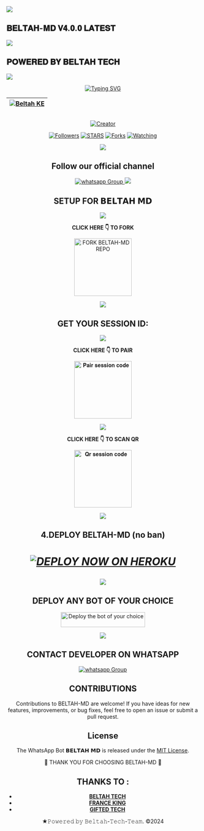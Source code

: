 <a><img src='https://i.imgur.com/LyHic3i.gif'/></a>
## 𝐁𝐄𝐋𝐓𝐀𝐇-𝐌𝐃 𝐕𝟒.𝟎.𝟎 𝐋𝐀𝐓𝐄𝐒𝐓
<a><img src='https://i.imgur.com/LyHic3i.gif'/></a>
## 𝐏𝐎𝐖𝐄𝐑𝐄𝐃 𝐁𝐘 𝐁𝐄𝐋𝐓𝐀𝐇 𝐓𝐄𝐂𝐇
<a><img src='https://i.imgur.com/LyHic3i.gif'/></a>

<div align="center">
<a href="https://git.io/typing-svg"><img src="https://readme-typing-svg.demolab.com?font=Black+Ops+One&size=50&pause=1000&color=1BAFBAFF&center=true&width=910&height=100&lines=𝗕𝗘𝗟𝗧𝗔𝗛+𝗠𝗗;A+WHATSAPP+BOT;CREATED+BY+BELTAH+TECH" alt="Typing SVG" /></a>
  </p>
<div align="center">

| [![Beltah KE](https://telegra.ph/file/dcce2ddee6cc7597c859a.jpg?lenght=50width=50)](https://github.com/Beltahmd)|
|----|

<p align="center">
  <a href="#"><img src="http://readme-typing-svg.herokuapp.com?color=d1fa02&center=true&vCenter=true&multiline=false&lines=BELTAH-MD+Is+Safe+on+Heroku" alt="">
</p>
<p align="center">
<a href="#"><img title="Creator" src="https://img.shields.io/badge/Creator-BELTAH TECH-red.svg?style=for-the-badge&logo=github"></a>
<p/>
<p align="center">
<a href="https://github.com/beltah-md?tab=followers"><img title="Followers" src="https://img.shields.io/github/followers/Beltahmd?label=Followers&style=social"></a>
<a href="https://github.com/Beltahmd/beltah-md/stargazers/"><img title="STARS" src="https://img.shields.io/github/stars/Beltahmd/beltah-md?&style=social"></a>
<a href="https://github.com/Beltahmd/beltah-md/network/members"><img title="Forks" src="https://img.shields.io/github/forks/Beltahmd/beltah-md?style=social"></a>
<a href="https://github.com/Beltahmd/beltah-md/watchers"><img title="Watching" src="https://img.shields.io/github/watchers/Beltahmd/beltah-md?label=Watching&style=social"></a>

  <a><img src='https://i.imgur.com/LyHic3i.gif'/></a>
  
  ## Follow our official channel
<a href="https://whatsapp.com/channel/0029VaRHDBKKmCPKp9B2uH2F" target="_blank">
    <img alt="whatsapp Group" src="https://img.shields.io/badge/ Whatsapp Support Channel -25D366?style=for-the-badge&logo=whatsapp&logoColor=white" />
  </a>
<a><img src='https://i.imgur.com/LyHic3i.gif'/></a>

## SETUP FOR 𝗕𝗘𝗟𝗧𝗔𝗛 𝗠𝗗

  <a><img src='https://i.imgur.com/LyHic3i.gif'/></a>
  
**CLICK HERE 👇 TO FORK**

<a href="https://github.com/Beltahmd/beltah-md/fork"><img src="https://img.shields.io/badge/Fork%20Beltahmd%20Repo-blue" alt="FORK BELTAH-MD REPO" width="150"></a>

  <a><img src='https://i.imgur.com/LyHic3i.gif'/></a>

## GET YOUR SESSION ID: 

  <a><img src='https://i.imgur.com/LyHic3i.gif'/></a>
  
**CLICK HERE 👇 TO PAIR**

<a href="https://beltahmd-session-2396813cd301.herokuapp.com/pair"><img src="https://img.shields.io/badge/Pair%20session%20code-green" alt="𝐏𝐚𝐢𝐫 𝐬𝐞𝐬𝐬𝐢𝐨𝐧 𝐜𝐨𝐝𝐞" width="150"></a>

  <a><img src='https://i.imgur.com/LyHic3i.gif'/></a>

**CLICK HERE 👇 TO SCAN QR**

<a href="https://beltahmd-session-2396813cd301.herokuapp.com/qr"><img src="https://img.shields.io/badge/QR%20session%20code-red" alt="𝐐𝐫 𝐬𝐞𝐬𝐬𝐢𝐨𝐧 𝐜𝐨𝐝𝐞" width="150"></a>

<a><img src='https://i.imgur.com/LyHic3i.gif'/></a>

## 4.DEPLOY BELTAH-MD (no ban) 
<h1 align="center">
 
 ***[![DEPLOY NOW ON HEROKU](https://www.herokucdn.com/deploy/button.svg)](https://dashboard.heroku.com/new?button-url=https://github.com/Beltahmd/beltah-md&template=https://github.com/Beltahmd/beltah-md.git)***

 <a><img src='https://i.imgur.com/LyHic3i.gif'/></a>

## DEPLOY ANY BOT OF YOUR CHOICE

<a href="https://github.com/IBRAHIM-TECH-AI/DEPLOYMENT-SITE/tree/main"><img title="Deploy the bot of your choice" src="https://img.shields.io/badge/DEPLOY ANY BOT-h?color=red&style=for-the-badge&logo=msi" width="220" height="38.45"/></a></p>

<a><img src='https://i.imgur.com/LyHic3i.gif'/></a>

 ## CONTACT DEVELOPER ON WHATSAPP 
 
<a href="https://wa.me/254114141192" target="_blank">
    <img alt="whatsapp Group" src="https://img.shields.io/badge/ Beltah Tech contact -25D366?style=for-the-badge&logo=whatsapp&logoColor=white" />
  </a> 
</p>

## CONTRIBUTIONS

Contributions to BELTAH-MD are welcome! If you have ideas for new features, improvements, or bug fixes, feel free to open an issue or submit a pull request. <br>

## License

The WhatsApp Bot 𝗕𝗘𝗟𝗧𝗔𝗛 𝗠𝗗 is released under the [MIT License](https://opensource.org/licenses/MIT).

🌟 THANK YOU FOR CHOOSING BELTAH-MD 🌟

## THANKS TO :

- [**BELTAH TECH**](https://github.com/Beltahmd)
- [**FRANCE KING**](https://github.com/franceking1)
- [**GIFTED TECH**](https://github.com/mouricedevs)

★𝙿𝚘𝚠𝚎𝚛𝚎𝚍 𝚋𝚢 𝙱𝚎𝚕𝚝𝚊𝚑-𝚃𝚎𝚌𝚑-𝚃𝚎𝚊𝚖. ©2024
